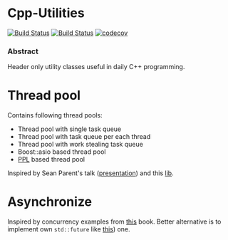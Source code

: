 # Cpp-Utilities

[![Build Status][travis-badge]][travis-link]
[![Build Status][appveyor-badge]][appveyor-link]
[![codecov][codecov-badge]][codecov-link]

### Abstract

Header only utility classes useful in daily C++ programming.

# Thread pool

Contains following thread pools:
- Thread pool with single task queue
- Thread pool with task queue per each thread
- Thread pool with work stealing task queue
- Boost::asio based thread pool
- [PPL](https://msdn.microsoft.com/library/dd492418.aspx) based thread pool

Inspired by Sean Parent's talk ([presentation](http://sean-parent.stlab.cc/presentations/2016-11-16-concurrency/2016-11-16-concurrency.pdf)) and this [lib](https://github.com/topcpporg/thread-pool-cpp).

[travis-badge]:      https://travis-ci.org/vukis/Utilities.svg?branch=master
[travis-link]:       https://travis-ci.org/vukis/Utilities
[appveyor-badge]:    https://ci.appveyor.com/api/projects/status/1l8srr6wo3ixnc7o?svg=true
[appveyor-link]:     https://ci.appveyor.com/project/vukis/utilities
[codecov-badge]:     https://codecov.io/gh/vukis/Utilities/branch/master/graph/badge.svg
[codecov-link]:      https://codecov.io/gh/vukis/Utilities

# Asynchronize

Inspired by concurrency examples from [this](http://www.bfilipek.com/2017/08/cpp17stl-review.html) book. Better alternative is to implement own `std::future` like [this](https://github.com/FelixPetriconi/future_proposal/blob/master/proposal.md)) one.
